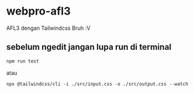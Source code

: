 # webpro-afl3

AFL3 dengan Tailwindcss Bruh :V

## sebelum ngedit jangan lupa run di terminal

```bash
npm run test
```

atau

`npx @tailwindcss/cli -i ./src/input.css -o ./src/output.css --watch`

